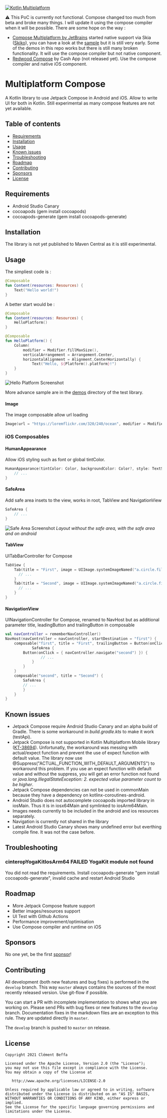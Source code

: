 [![Kotlin Multiplatform](https://img.shields.io/static/v1?logo=Kotlin&&logoColor=3c94cf&label=&message=Kotlin%20Multiplatform&color=555)](https://kotlinlang.org/docs/reference/multiplatform.html)

:warning:  This PoC is currently not functional. Compose changed too much from beta and broke many things. I will update it using the compose compiler when it will be possible. There are some hope on the way :
- [Compose Multiplatform by JetBrains](https://github.com/JetBrains/compose-jb) started native support via Skia ([Skiko](https://github.com/JetBrains/skiko)), you can have a look at the [sample](https://github.com/JetBrains/compose-jb/tree/master/experimental/examples/falling-balls-mpp) but it is still very early. Some of the demos in this repo works but there is still many broken functionality. It will use the compose compiler but not native component.  
- [Redwood Compose](https://jakewharton.com/multiplatform-compose-and-gradle-module-metadata-abuse/) by Cash App (not released yet). Use the compose compiler and native iOS component. 

# Multiplatform Compose

A Kotlin library to use Jetpack Compose in Android and iOS. Allow to write UI for both in Kotlin. Still experimental as many compose features are not yet available.

## Table of contents

- [Requirements](#requirements)
- [Installation](#installation)
- [Usage](#usage)
- [Known issues](#known-issues)
- [Troubleshooting](#troubleshooting)
- [Roadmap](#roadmap)
- [Contributing](#contributing)
- [Sponsors](#sponsors)
- [License](#license)

## Requirements

- Android Studio Canary
- cocoapods (gem install cocoapods)
- cocoapods-generate (gem install cocoapods-generate)

## Installation

The library is not yet published to Maven Central as it is still experimental.

## Usage

The simpliest code is :

```kotlin
@Composable
fun Content(resources: Resources) {
    Text("Hello world!")
}
```

A better start would be :

```kotlin
@Composable
fun Content(resources: Resources) {
    HelloPlatform()
}

@Composable
fun HelloPlatform() {
    Column(
        modifier = Modifier.fillMaxSize(),
        verticalArrangement = Arrangement.Center,
        horizontalAlignment = Alignment.CenterHorizontally) {
            Text("Hello, ${Platform().platform}!")
    }
}
```
![Hello Platform Screenshot](https://github.com/cl3m/multiplatform-compose/blob/develop/screenshots/HelloPlatform.png?raw=true)

More advance sample are in the [demos](https://github.com/cl3m/multiplatform-compose/tree/develop/test/src/commonMain/kotlin/com/rouge41/kmm/compose/test/demos) directory of the test library.

#### Image

The image composable allow url loading

```kotlin
Image(url = "https://loremflickr.com/320/240/ocean", modifier = Modifier.preferredSize(200.dp))
```

### iOS Composables

#### HumanAppearance

Allow iOS styling such as font or global tintColor. 

```kotlin
HumanAppearance(tintColor: Color, backgroundColor: Color?, style: TextStyle) {
    // ...
}
```

#### SafeArea

Add safe area insets to the view, works in root, TabView and NavigationView

```kotlin
SafeArea {
    // ...
}
```

![Safe Area Screenshot](https://github.com/cl3m/multiplatform-compose/blob/develop/screenshots/Layout.png?raw=true)
*Layout without the safe area, with the safe area and on android*

#### TabView

UITabBarController for Compose

```kotlin
TabView {
    Tab(title = "First", image = UIImage.systemImageNamed("a.circle.fill")) {
      // ...
    }
    Tab(title = "Second", image = UIImage.systemImageNamed("a.circle.fill")) {
      // ...
    }
}
```

#### NavigationView

UINavigationController for Compose, renamed to NavHost but as additional parameter title, leadingButton and trailingButton in composable

```kotlin
val navController = rememberNavController()
NavHost(navController = navController, startDestination = "first") {
    composable("first", title = "First", trailingButton = Button(onClick = {}) { Text ("Edit") }) {
			SafeArea {
	    Button(onClick = { navController.navigate("second") }) { 
                // ...
            }
        }
    }
    composable("second", title = "Second") {
        SafeArea {
	    // ...
        }
    }
}
```

## Known issues

- Jetpack Compose require Android Studio Canary and an alpha build of Gradle. There is some workaround in _build.gradle.kts_ to make it work (testApi).
- Jetpack Compose is not supported in Kotlin Multiplatform Mobile library ([KT-38694](https://youtrack.jetbrains.com/issue/KT-38694)). Unfortunatly, the workaround was messing with actual/expect function and prevent the use of expect function with default value. The library now use @Suppress("ACTUAL_FUNCTION_WITH_DEFAULT_ARGUMENTS") to workaround this problem. If you use an expect function with default value and without the suppress, you will get an error function not found or _java.lang.IllegalStateException: 2. expected value parameter count to be higher_.
- Jetpack Compose dependencies can not be used in commonMain because they have a dependency on kotlinx-coroutines-android.
- Android Studio does not autocomplete cocoapods imported library in iosMain. Thus it is in iosx64Main and symlinked to iosArm64Main.
- Images needs currently to be included in the android and ios resources separately.
- Navigation is currently not shared in the library
- Latest Android Studio Canary shows many undefined error but everthing compile fine. It was not the case before.

## Troubleshooting

### cinteropYogaKitIosArm64 FAILED YogaKit module not found

You did not read the requirements. Install cocoapods-generate "gem install cocoapods-generate", invalid cache and restart Android Studio

## Roadmap

- More Jetpack Compose feature support
- Better images/resources support
- UI Test with Github Actions
- Performance improvement/optimisation
- Use Compose compiler and runtime on iOS

## Sponsors

No one yet, be the first [sponsor](https://github.com/sponsors/cl3m)!

## Contributing

All development (both new features and bug fixes) is performed in the `develop` branch. This way `master` always contains the sources of the most recently released version. Use git-flow if possible.

You can start a PR with incomplete implementation to shows what you are working on. Please send PRs with bug fixes or new features to the `develop` branch. Documentation fixes in the markdown files are an exception to this rule. They are updated directly in `master`.

The `develop` branch is pushed to `master` on release.

## License

    Copyright 2021 Clément Beffa
    
    Licensed under the Apache License, Version 2.0 (the "License");
    you may not use this file except in compliance with the License.
    You may obtain a copy of the License at
    
       http://www.apache.org/licenses/LICENSE-2.0
    
    Unless required by applicable law or agreed to in writing, software
    distributed under the License is distributed on an "AS IS" BASIS,
    WITHOUT WARRANTIES OR CONDITIONS OF ANY KIND, either express or implied.
    See the License for the specific language governing permissions and
    limitations under the License.
